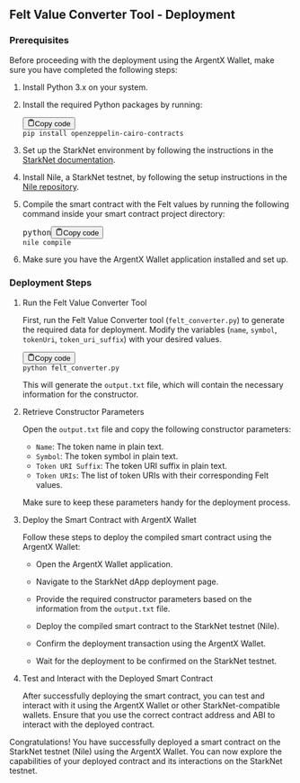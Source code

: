 <h2>Felt Value Converter Tool - Deployment</h2><h3>Prerequisites</h3><p>Before proceeding with the deployment using the ArgentX Wallet, make sure you have completed the following steps:</p><ol><li><p>Install Python 3.x on your system.</p></li><li><p>Install the required Python packages by running:</p><pre><div class="bg-black rounded-md mb-4"><div class="flex items-center relative text-gray-200 bg-gray-800 px-4 py-2 text-xs font-sans justify-between rounded-t-md"><button class="flex ml-auto gap-2"><svg stroke="currentColor" fill="none" stroke-width="2" viewBox="0 0 24 24" stroke-linecap="round" stroke-linejoin="round" class="h-4 w-4" height="1em" width="1em" xmlns="http://www.w3.org/2000/svg"><path d="M16 4h2a2 2 0 0 1 2 2v14a2 2 0 0 1-2 2H6a2 2 0 0 1-2-2V6a2 2 0 0 1 2-2h2"></path><rect x="8" y="2" width="8" height="4" rx="1" ry="1"></rect></svg>Copy code</button></div><div class="p-4 overflow-y-auto"><code class="!whitespace-pre hljs">pip install openzeppelin-cairo-contracts
</code></div></div></pre></li><li><p>Set up the StarkNet environment by following the instructions in the <a href="https://docs.starknet.io/documentation/getting_started/environment_setup/" target="_new">StarkNet documentation</a>.</p></li><li><p>Install Nile, a StarkNet testnet, by following the setup instructions in the <a href="https://github.com/OpenZeppelin/nile" target="_new">Nile repository</a>.</p></li><li><p>Compile the smart contract with the Felt values by running the following command inside your smart contract project directory:</p><pre><div class="bg-black rounded-md mb-4"><div class="flex items-center relative text-gray-200 bg-gray-800 px-4 py-2 text-xs font-sans justify-between rounded-t-md"><span>python</span><button class="flex ml-auto gap-2"><svg stroke="currentColor" fill="none" stroke-width="2" viewBox="0 0 24 24" stroke-linecap="round" stroke-linejoin="round" class="h-4 w-4" height="1em" width="1em" xmlns="http://www.w3.org/2000/svg"><path d="M16 4h2a2 2 0 0 1 2 2v14a2 2 0 0 1-2 2H6a2 2 0 0 1-2-2V6a2 2 0 0 1 2-2h2"></path><rect x="8" y="2" width="8" height="4" rx="1" ry="1"></rect></svg>Copy code</button></div><div class="p-4 overflow-y-auto"><code class="!whitespace-pre hljs language-python">nile <span class="hljs-built_in">compile</span>
</code></div></div></pre></li><li><p>Make sure you have the ArgentX Wallet application installed and set up.</p></li></ol><h3>Deployment Steps</h3><ol><li><p>Run the Felt Value Converter Tool</p><p>First, run the Felt Value Converter tool (<code>felt_converter.py</code>) to generate the required data for deployment. Modify the variables (<code>name</code>, <code>symbol</code>, <code>tokenUri</code>, <code>token_uri_suffix</code>) with your desired values.</p><pre><div class="bg-black rounded-md mb-4"><div class="flex items-center relative text-gray-200 bg-gray-800 px-4 py-2 text-xs font-sans justify-between rounded-t-md"><button class="flex ml-auto gap-2"><svg stroke="currentColor" fill="none" stroke-width="2" viewBox="0 0 24 24" stroke-linecap="round" stroke-linejoin="round" class="h-4 w-4" height="1em" width="1em" xmlns="http://www.w3.org/2000/svg"><path d="M16 4h2a2 2 0 0 1 2 2v14a2 2 0 0 1-2 2H6a2 2 0 0 1-2-2V6a2 2 0 0 1 2-2h2"></path><rect x="8" y="2" width="8" height="4" rx="1" ry="1"></rect></svg>Copy code</button></div><div class="p-4 overflow-y-auto"><code class="!whitespace-pre hljs">python felt_converter.py
</code></div></div></pre><p>This will generate the <code>output.txt</code> file, which will contain the necessary information for the constructor.</p></li><li><p>Retrieve Constructor Parameters</p><p>Open the <code>output.txt</code> file and copy the following constructor parameters:</p><ul><li><code>Name</code>: The token name in plain text.</li><li><code>Symbol</code>: The token symbol in plain text.</li><li><code>Token URI Suffix</code>: The token URI suffix in plain text.</li><li><code>Token URIs</code>: The list of token URIs with their corresponding Felt values.</li></ul><p>Make sure to keep these parameters handy for the deployment process.</p></li><li><p>Deploy the Smart Contract with ArgentX Wallet</p><p>Follow these steps to deploy the compiled smart contract using the ArgentX Wallet:</p><ul><li><p>Open the ArgentX Wallet application.</p></li><li><p>Navigate to the StarkNet dApp deployment page.</p></li><li><p>Provide the required constructor parameters based on the information from the <code>output.txt</code> file.</p></li><li><p>Deploy the compiled smart contract to the StarkNet testnet (Nile).</p></li><li><p>Confirm the deployment transaction using the ArgentX Wallet.</p></li><li><p>Wait for the deployment to be confirmed on the StarkNet testnet.</p></li></ul></li><li><p>Test and Interact with the Deployed Smart Contract</p><p>After successfully deploying the smart contract, you can test and interact with it using the ArgentX Wallet or other StarkNet-compatible wallets. Ensure that you use the correct contract address and ABI to interact with the deployed contract.</p></li></ol><p>Congratulations! You have successfully deployed a smart contract on the StarkNet testnet (Nile) using the ArgentX Wallet. You can now explore the capabilities of your deployed contract and its interactions on the StarkNet testnet.</p>
